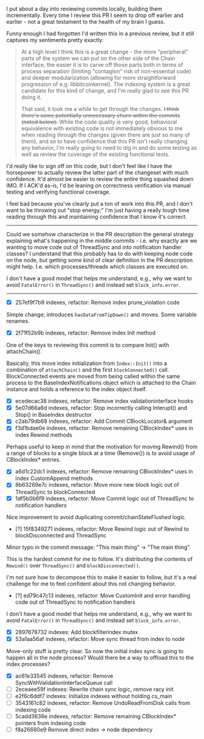 I put about a day into reviewing commits locally, building them incrementally.
Every time I review this PR I seem to drop off earlier and earlier - not a great
testament to the health of my brain I guess.

Funny enough I had forgotten I'd written this in a previous review, but it still
captures my sentiments pretty exactly:

> At a high level I think this is a great change - the more "peripheral" parts
> of the system we can put on the other side of the Chain interface, the easier
> it is to carve off those parts both in terms of process separation (limiting
> "contagion" risk of non-essential code) and deeper modularization (allowing
> for more straightforward progression of e.g. libbitcoinkernel). The indexing
> system is a great candidate for this kind of change, and I'm really glad to
> see this PR doing it.
> 
> That said, it took me a while to get through the changes. ~~I think there's some
> potentially unnecessary churn within the commits (noted below).~~ While the code
> quality is very good, behavioral equivalence with existing code is not
> immediately obvious to me when reading through the changes (given there are just
> so many of them), and so to have confidence that this PR isn't really changing
> any behavior, I'm really going to need to dig in and do some testing as well as
> review the coverage of the existing functional tests.

I'd really like to sign off on this code, but I don't feel like I have the
horsepower to actually review the latter part of the changeset with much
confidence. It'd almost be easier to review the entire thing squashed down IMO.
If I ACK'd as-is, I'd be leaning on correctness verification via manual testing
and verifying functional coverage.

I feel bad because you've clearly put a ton of work into this PR, and I don't
want to be throwing out "stop energy;" I'm just having a really tough time
reading through this and maintaining confidence that I know it's correct.

---

Could we somehow characterize in the PR description the general strategy
explaining what's happening in the middle commits - i.e.  why exactly are we
wanting to move code out of ThreadSync and into notification handler classes? I
understand that this probably has to do with keeping node code on the node, but
getting some kind of clear definition in the PR description might help. I.e.
which processes/threads which classes are executed on.

I don't have a good model that helps me understand, e.g., why we want to avoid
`FatalError()` in `ThreadSync()` and instead set `block_info.error`.

---

- [x] 257ef9f7b9 indexes, refactor: Remove index prune_violation code

Simple change; introduces `hasDataFromTipDown()` and moves. Some variable
renames.

- [x] 2f71f52b9b indexes, refactor: Remove index Init method

One of the keys to reviewing this commit is to compare Init() with
attachChain().

Basically, this move index initialization from `Index::Init()` into a combination of
`attachChain()` and the first `blockConnected()` call. BlockConnected events are
moved from being called within the same process to the BaseIndexNotifications
object which is attached to the Chain instance and holds a reference to the
index object itself.

- [x] ecedecac38 indexes, refactor: Remove index validationinterface hooks
- [x] 5e07d66a6d indexes, refactor: Stop incorrectly calling Interupt() and Stop() in BaseIndex destructor
- [x] c2ab79db68 indexes, refactor: Add Commit CBlockLocator& argument
- [x] f3d1bdae0e indexes, refactor: Remove remaining CBlockIndex* uses in index Rewind methods

Perhaps useful to keep in mind that the motivation for moving Rewind() from a
range of blocks to a single block at a time (Remove()) is to avoid usage of
CBlockIndex* entries.

- [x] a6d1c22dc1 indexes, refactor: Remove remaining CBlockIndex* uses in index CustomAppend methods
- [x] 8b63269e7c indexes, refactor: Move more new block logic out of ThreadSync to blockConnected
- [x] 1df5b0b6f9 indexes, refactor: Move Commit logic out of ThreadSync to notification handlers

Nice improvement to avoid duplicating commit/chainStateFlushed logic.

- [?] 15f8349271 indexes, refactor: Move Rewind logic out of Rewind to blockDisconnected and ThreadSync

Minor typo in the commit message: "This main thing" -> "The main thing".

This is the hardest commit for me to follow. It's distributing the contents
of `Rewind()` over `ThreadSync()` and `blockDisconnected()`.

I'm not sure how to decompose this to make it easier to follow, but it's a real
challenge for me to feel confident about this not changing behavior.

- [?] ed79c47c13 indexes, refactor: Move CustomInit and error handling code out of ThreadSync to notification handlers

I don't have a good model that helps me understand, e.g., why we want to avoid
`FatalError()` in `ThreadSync()` and instead set `block_info.error`.

- [x] 2897678732 indexes: Add blockfilterindex mutex
- [x] 53a1aa56af indexes, refactor: Move sync thread from index to node

Move-only stuff is pretty clear. So now the initial index sync is going to
happen all in the node process? Would there be a way to offload this to the
index processes?

- [x] ac61e33545 indexes, refactor: Remove SyncWithValidationInterfaceQueue call
- [ ] 2eceaee59f indexes: Rewrite chain sync logic, remove racy init
- [ ] e2f6c6ddf7 indexes: Initialize indexes without holding cs_main
- [ ] 3543161c82 indexes, refactor: Remove UndoReadFromDisk calls from indexing code
- [ ] 5cadd3636e indexes, refactor: Remove remaining CBlockIndex* pointers from indexing code
- [ ] f8a26680e9 Remove direct index -> node dependency
